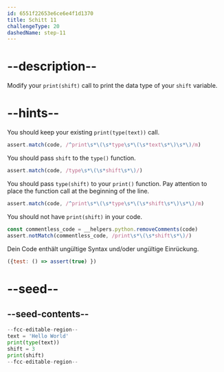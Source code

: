 ```yaml
---
id: 6551f22653e6ce6e4f1d1370
title: Schitt 11
challengeType: 20
dashedName: step-11
---
```


# --description--

Modify your `print(shift)` call to print the data type of your `shift` variable.

# --hints--

You should keep your existing `print(type(text))` call.

```js
assert.match(code, /^print\s*\(\s*type\s*\(\s*text\s*\)\s*\)/m)
```

You should pass `shift` to the `type()` function.

```js
assert.match(code, /type\s*\(\s*shift\s*\)/)
```

You should pass `type(shift)` to your `print()` function. Pay attention to place the function call at the beginning of the line.

```js
assert.match(code, /^print\s*\(\s*type\s*\(\s*shift\s*\)\s*\)/m)
```

You should not have `print(shift)` in your code.

```js
const commentless_code = __helpers.python.removeComments(code)
assert.notMatch(commentless_code, /print\s*\(\s*shift\s*\)/)
```

Dein Code enthält ungültige Syntax und/oder ungültige Einrückung.

```js
({test: () => assert(true) })
```

# --seed--

## --seed-contents--

```py
--fcc-editable-region--
text = 'Hello World'
print(type(text))
shift = 3
print(shift)
--fcc-editable-region--
```
